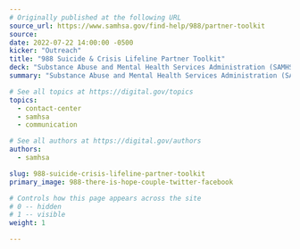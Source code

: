 ```yaml
---
# Originally published at the following URL
source_url: https://www.samhsa.gov/find-help/988/partner-toolkit
source: 
date: 2022-07-22 14:00:00 -0500
kicker: "Outreach"
title: "988 Suicide & Crisis Lifeline Partner Toolkit"
deck: "Substance Abuse and Mental Health Services Administration (SAMHSA) recognizes the need for governments, states, territories, tribes, crisis centers, and partners to speak with one voice to ensure there is a clear understanding about what 988 is and how it will work. We encourage you to use these communication outreach materials and build upon them with your community coalitions to meet the needs of your specific audiences."
summary: "Substance Abuse and Mental Health Services Administration (SAMHSA) recognizes the need for governments, states, territories, tribes, crisis centers, and partners to speak with one voice to ensure there is a clear understanding about what 988 is and how it will work. We encourage you to use these communication outreach materials and build upon them with your community coalitions to meet the needs of your specific audiences."

# See all topics at https://digital.gov/topics
topics:
  - contact-center
  - samhsa
  - communication

# See all authors at https://digital.gov/authors
authors:
  - samhsa

slug: 988-suicide-crisis-lifeline-partner-toolkit
primary_image: 988-there-is-hope-couple-twitter-facebook

# Controls how this page appears across the site
# 0 -- hidden
# 1 -- visible
weight: 1

---
```

